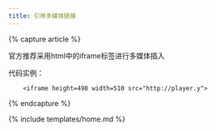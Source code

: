 ```yaml
---
title: 引用多媒体链接
---
```


{% capture article %}

官方推荐采用html中的iframe标签进行多媒体插入

代码实例：

        <iframe height=498 width=510 src="http://player.y">


{% endcapture %}

{% include templates/home.md %}
